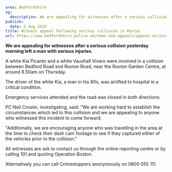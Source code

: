 ```yaml
area: Bedfordshire
og:
  description: We are appealing for witnesses after a serious collision yesterday morning left a man with serious injuries.
publish:
  date: 2 Aug 2019
title: Witness appeal following serious collision in Roxton
url: https://www.bedfordshire.police.uk/news-and-appeals/appeal-serious-collision-roxton-aug2019
```

**We are appealing for witnesses after a serious collision yesterday morning left a man with serious injuries.**

A white Kia Picanto and a white Vauxhall Vivaro were involved in a collision between Bedford Road and Roxton Road, near the Roxton Garden Centre, at around 8.50am on Thursday.

The driver of the white Kia, a man in his 80s, was airlifted to hospital in a critical condition.

Emergency services attended and the road was closed in both directions.

PC Neil Crosier, investigating, said: "We are working hard to establish the circumstances which led to this collision and we are appealing to anyone who witnessed this incident to come forward.

"Additionally, we are encouraging anyone who was travelling in the area at the time to check their dash cam footage to see if they captured either of the vehicles prior to the collision."

All witnesses are ask to contact us through the online reporting centre or by calling 101 and quoting Operation Boston.

Alternatively you can call Crimestoppers anonymously on 0800 555 111.
